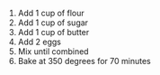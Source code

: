 1. Add 1 cup of flour
2. Add 1 cup of sugar
3. Add 1 cup of butter
4. Add 2 eggs
5. Mix until combined
6. Bake at 350 degrees for 70 minutes